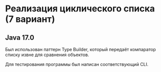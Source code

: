 # Реализация циклического списка (7 вариант)

## Java 17.0

Был использован паттерн Type Builder, который передаёт компаратор списку извне для сравнения объектов.

Для тестирования программы был написан соответствующий CLI.